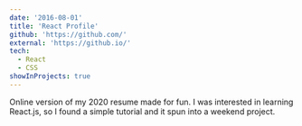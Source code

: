 ```yaml
---
date: '2016-08-01'
title: 'React Profile'
github: 'https://github.com/'
external: 'https://github.io/'
tech:
  - React
  - CSS
showInProjects: true
---
```


Online version of my 2020 resume made for fun. I was interested in learning React.js, so I found a simple tutorial and it spun into a weekend project.
